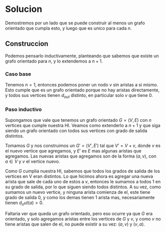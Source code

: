 # Solucion

Demostremos por un lado que se puede construir al menos un grafo orientado que cumpla esto, y luego que es unico para cada $n$.

## Construccion
Podemos pensarlo inductivamente, planteando que sabemos que existe un grafo orientado para $n$, y lo extendemos a $n+1$.

### Caso base
Tenemos $n = 1$, entonces podemos poner un nodo $v$ sin aristas a si mismo. Esto cumple que es un grafo orientado porque no hay aristas directamente, y todos sus vertices tienen $d_{out}$ distinto, en particular solo $v$ que tiene $0$.

### Paso inductivo
Supongamos que vale que tenemos un grafo orientado $G = (V, E)$ con $n$ vertices que cumple nuestra HI. 
Veamos como extenderlo a $n+1$ y que siga siendo un grafo orientado con todos sus vertices con grado de salida distintos.

Tomamos $G$ y nos construimos un $G' = (V', E')$ tal que $V' = V + v$, donde $v$ es el nuevo vertice que agregamos, y $E'$ es $E$ mas algunas aristas que agregamos.
Las nuevas aristas que agregamos son de la forma $(a, v)$, con $a \in V$ y $v$ el vertice nuevo.

Como $G$ cumplia nuestra HI, sabemos que todos los grados de salida de los vertices en V eran distintos. Lo que hicimos ahora es agregar una nueva arista que sale de cada uno de estos a $v$, entonces le sumamos a todos 1 en su grado de salida, por lo que siguen siendo todos distintos.
A su vez, como sumamos un nuevo vertice, y ninguna arista comienza de el, este tiene grado de salida 0, y como los demas tienen 1 arista mas, necesariamente tienen $d_out(a) > 0$.

Faltaria ver que queda un grafo orientado, pero eso ocurre ya que $G$ era orientado, y solo agregamos aristas entre los vertices de $G$ y $v$, y como $v$ no tiene aristas que salen de el, no puede existir a su vez:
$(a, v)$ y $(v, a)$. 